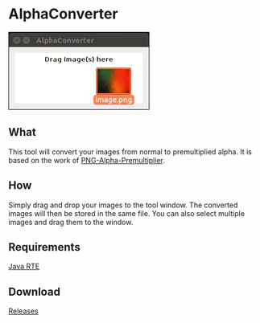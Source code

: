 # AlphaConverter
![AlphaConverter](https://raw.githubusercontent.com/HunterNN/AlphaConverter/master/screenshot.png "AlphaConverter")

## What
This tool will convert your images from normal to premultiplied alpha. It is based on the work of [PNG-Alpha-Premultiplier](https://github.com/maxme/PNG-Alpha-Premultiplier).

## How
Simply drag and drop your images to the tool window. The converted images will then be stored in the same file. 
You can also select multiple images and drag them to the window.

## Requirements
[Java RTE](https://www.java.com/en/download/)

## Download
[Releases](https://github.com/HunterNN/AlphaConverter/releases)
